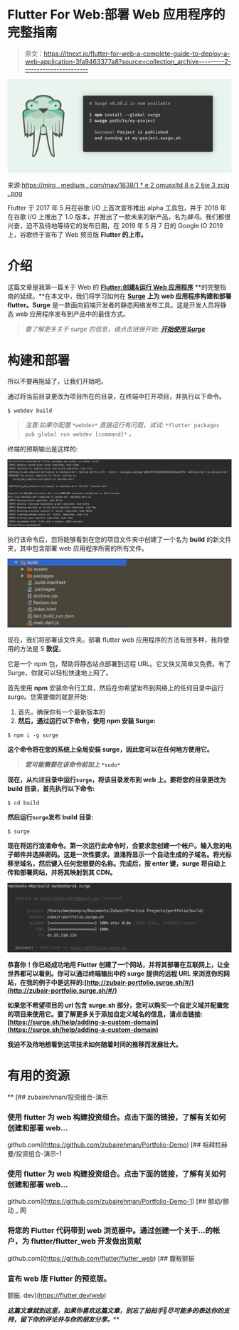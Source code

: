 # Flutter For Web:部署 Web 应用程序的完整指南

> 原文：<https://itnext.io/flutter-for-web-a-complete-guide-to-deploy-a-web-application-3fa9463377a8?source=collection_archive---------2----------------------->

![](img/ba5154e80d0a5d09eba320e4514db972.png)

来源:[https://miro . medium . com/max/1838/1 * e 2 omusxltd 8 e 2 tjie 3 zcjg . png](https://miro.medium.com/max/1838/1*E2oMUSXlTD8E2TjIE3ZCJg.png)

Flutter 于 2017 年 5 月在谷歌 I/O 上首次宣布推出 alpha 工具包，并于 2018 年在谷歌 I/O 上推出了 1.0 版本，并推出了一款未来的新产品，名为*蜂鸟*。我们都很兴奋，迫不及待地等待它的发布日期，在 2019 年 5 月 7 日的 Google IO 2019 上，谷歌终于宣布了 Web 预览版 **Flutter 的上市。**

# 介绍

这篇文章是我第一篇关于 Web 的 [**Flutter:创建&运行 Web 应用程序**](https://medium.com/@zubairehman.work/flutter-for-web-c75011a41956) **的完整指南的延续。**在本文中，我们将学习如何在 [**Surge**](https://surge.sh/) **上为 web 应用程序构建和部署 flutter。Surge** 是一款面向前端开发者的静态网络发布工具。这是开发人员将静态 web 应用程序发布到产品中的最佳方式。

> *要了解更多关于 surge 的信息，请点击链接开始:* [***开始使用 Surge***](https://surge.sh/help/getting-started-with-surge)

# 构建和部署

所以不要再拖延了，让我们开始吧。

通过将当前目录更改为项目所在的目录，在终端中打开项目，并执行以下命令。

```
$ webdev build
```

> *注意:如果你配置* `*webdev*` *直接运行有问题，试试:* `*flutter packages pub global run webdev [command]*` *。*

终端的预期输出是这样的:

![](img/422312d6ab9cc89466072209d6c1038b.png)

执行该命令后，您将能够看到在您的项目文件夹中创建了一个名为 **build** 的新文件夹，其中包含部署 web 应用程序所需的所有文件。

![](img/c4edc71df89931efd6170cd5ff3b7564.png)

现在，我们将部署该文件夹。部署 flutter web 应用程序的方法有很多种，我将使用的方法是 S **敦促**。

它是一个 npm 包，帮助将静态站点部署到远程 URL。它又快又简单又免费。有了 Surge，你就可以轻松快速地上网了。

首先使用 **npm** 安装命令行工具，然后在你希望发布到网络上的任何目录中运行 surge。您需要做的就是开始:

1.  首先，确保你有一个最新版本的[](http://nodejs.org/)
2.  **然后，通过运行以下命令，使用 **npm** 安装 Surge:**

```
$ npm i -g surge
```

**这个命令将在您的系统上全局安装 surge，因此您可以在任何地方使用它。**

> ***您可能需要在该命令前加上* `*sudo*`**

**现在，从**构建**目录中运行`surge`，将该目录发布到 web 上。要将您的目录更改为 **build** 目录，首先执行以下命令:**

```
$ cd build
```

**然后运行`surge`发布 **build** 目录:**

```
$ surge
```

**现在将运行浪涌命令。第一次运行此命令时，会要求您创建一个帐户。输入您的电子邮件并选择密码。这是一次性要求。浪涌将显示一个自动生成的子域名。将光标移至域名，然后键入任何您想要的名称。完成后，按 enter 键，surge 将自动上传和部署网站，并将其映射到其 CDN。**

**![](img/045931959c2621d7ff4c56ccf00492b6.png)**

**恭喜你！你已经成功地用 Flutter 创建了一个网站，并将其部署在互联网上，让全世界都可以看到。你可以通过终端输出中的 surge 提供的远程 URL 来浏览你的网站，在我的例子中是这样的:[http://zubair-portfolio.surge.sh/#/](http://zubair-portfolio.surge.sh/#/)**

**如果您不希望项目的 url 包含 surge.sh 部分，您可以购买一个自定义域并配置您的项目来使用它。要了解更多关于添加自定义域名的信息，请点击链接:[https://surge.sh/help/adding-a-custom-domain](https://surge.sh/help/adding-a-custom-domain)**

**我迫不及待地想看到这项技术如何随着时间的推移而发展壮大。**

# **有用的资源**

**[](https://github.com/zubairehman/Portfolio-Demo) [## zubairehman/投资组合-演示

### 使用 flutter 为 web 构建投资组合。点击下面的链接，了解有关如何创建和部署 web…

github.com](https://github.com/zubairehman/Portfolio-Demo) [](https://github.com/zubairehman/Portfolio-Demo-1) [## 祖拜拉赫曼/投资组合-演示-1

### 使用 flutter 为 web 构建投资组合。点击下面的链接，了解有关如何创建和部署 web…

github.com](https://github.com/zubairehman/Portfolio-Demo-1) [](https://github.com/flutter/flutter_web) [## 颤动/颤动 _ 网

### 将您的 Flutter 代码带到 web 浏览器中。通过创建一个关于…的帐户，为 flutter/flutter_web 开发做出贡献

github.com](https://github.com/flutter/flutter_web) [](https://flutter.dev/web) [## 腹板颤振

### 宣布 web 版 Flutter 的预览版。

颤振. dev](https://flutter.dev/web) 

***这篇文章就到这里，如果你喜欢这篇文章，别忘了拍拍手👏尽可能多的表达你的支持，留下你的评论并与你的朋友分享。*****